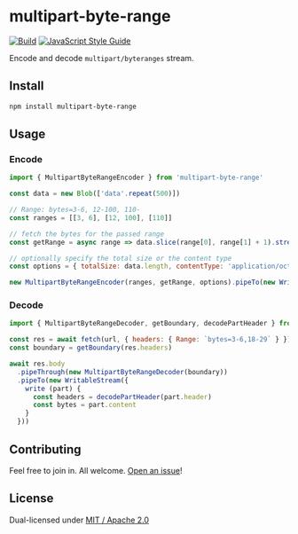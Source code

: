 # multipart-byte-range

[![Build](https://github.com/alanshaw/carstream/actions/workflows/build.yml/badge.svg)](https://github.com/alanshaw/multipart-byte-range/actions/workflows/build.yml)
[![JavaScript Style Guide](https://img.shields.io/badge/code_style-standard-brightgreen.svg)](https://standardjs.com)

Encode and decode `multipart/byteranges` stream.

## Install

```sh
npm install multipart-byte-range
```

## Usage

### Encode

```js
import { MultipartByteRangeEncoder } from 'multipart-byte-range'

const data = new Blob(['data'.repeat(500)])

// Range: bytes=3-6, 12-100, 110-
const ranges = [[3, 6], [12, 100], [110]]

// fetch the bytes for the passed range
const getRange = async range => data.slice(range[0], range[1] + 1).stream()

// optionally specify the total size or the content type
const options = { totalSize: data.length, contentType: 'application/octet-stream' }

new MultipartByteRangeEncoder(ranges, getRange, options).pipeTo(new WritableStream())
```

### Decode

```js
import { MultipartByteRangeDecoder, getBoundary, decodePartHeader } from 'multipart-byte-range'

const res = await fetch(url, { headers: { Range: `bytes=3-6,18-29` } })
const boundary = getBoundary(res.headers)

await res.body
  .pipeThrough(new MultipartByteRangeDecoder(boundary))
  .pipeTo(new WritableStream({
    write (part) {
      const headers = decodePartHeader(part.header)
      const bytes = part.content
    }
  }))
```

## Contributing

Feel free to join in. All welcome. [Open an issue](https://github.com/alanshaw/multipart-byte-range/issues)!

## License

Dual-licensed under [MIT / Apache 2.0](https://github.com/alanshaw/multipart-byte-range/blob/main/LICENSE.md)
